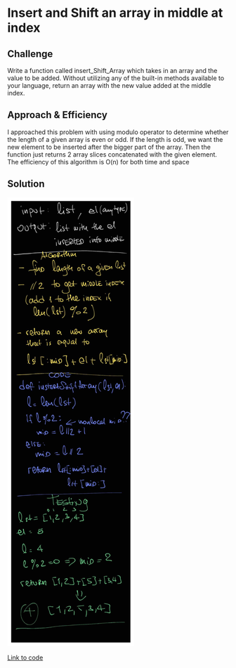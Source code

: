 # Insert and Shift an array in middle at index

## Challenge

Write a function called insert_Shift_Array which takes in an array and the value to be added. Without utilizing any of the built-in methods available to your language, return an array with the new value added at the middle index.

## Approach & Efficiency

I approached this problem with using modulo operator to determine whether the length of a given array is even or odd. If the length is odd, we want the new element to be inserted after the bigger part of the array. Then the function just returns 2 array slices concatenated with the given element.
The efficiency of this algorithm is O(n) for both time and space

## Solution

<img src="../../assets/shift_array.jpg" alt="Whiteboard Solution" style="max-width:100%;">

<a href="./array_shift.py">Link to code</a>
